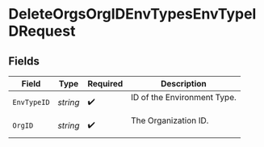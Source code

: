 # DeleteOrgsOrgIDEnvTypesEnvTypeIDRequest


## Fields

| Field                         | Type                          | Required                      | Description                   |
| ----------------------------- | ----------------------------- | ----------------------------- | ----------------------------- |
| `EnvTypeID`                   | *string*                      | :heavy_check_mark:            | ID of the Environment Type.<br/><br/> |
| `OrgID`                       | *string*                      | :heavy_check_mark:            | The Organization ID.<br/><br/> |